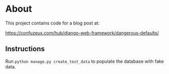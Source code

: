 # About

This project contains code for a blog post at:

https://confuzeus.com/hub/django-web-framework/dangerous-defaults/

## Instructions

Run `python manage.py create_test_data` to populate the database with
fake data.
